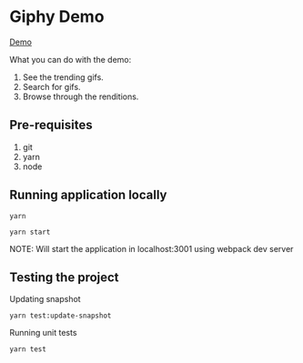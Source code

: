 # Giphy Demo

[Demo](http://giphy.demos.giricgoyal.com/index.html)

What you can do with the demo:
1. See the trending gifs.
2. Search for gifs.
3. Browse through the renditions.


## Pre-requisites
1. git
2. yarn
3. node

## Running application locally

```shell
yarn
```

```shell
yarn start
```
NOTE: Will start the application in localhost:3001 using webpack dev server

## Testing the project

Updating snapshot
```shell
yarn test:update-snapshot
```

Running unit tests
```shell
yarn test
```
